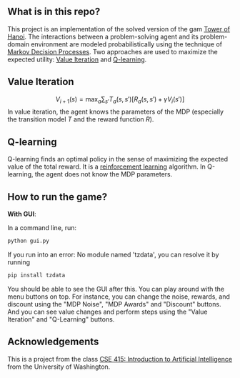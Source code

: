 ## What is in this repo?
This project is an implementation of the solved version of the gam [Tower of Hanoi](https://en.wikipedia.org/wiki/Tower_of_Hanoi). The interactions between a problem-solving agent and its problem-domain environment are modeled probabilistically using the technique of [Markov Decision Processes](https://en.wikipedia.org/wiki/Markov_decision_process). Two approaches are used to maximize the expected utility: [Value Iteration](https://en.wikipedia.org/wiki/Markov_decision_process#Value_iteration) and [Q-learning](https://en.wikipedia.org/wiki/Q-learning).


## Value Iteration
$$V_{i+1}(s)=\max_{a}\sum _{s'}T_{a}(s,s')[R_{a}(s,s')+\gamma V_{i}(s')]$$
In value iteration, the agent knows the parameters of the MDP (especially the transition model $T$ and the reward function $R$).

## Q-learning
Q-learning finds an optimal policy in the sense of maximizing the expected value of the total reward. It is a [reinforcement learning](https://en.wikipedia.org/wiki/Reinforcement_learning) algorithm. In Q-learning, the agent does not know the MDP parameters. 

## How to run the game?

**With GUI**:

In a command line, run: 
```bash
python gui.py
```
If you run into an error: No module named 'tzdata', you can resolve it by running
```bash
pip install tzdata
```
You should be able to see the GUI after this. You can play around with the menu buttons on top. For instance, you can change the noise, rewards, and discount using the "MDP Noise", "MDP Awards" and "Discount" buttons. And you can see value changes and perform steps using the "Value Iteration" and "Q-Learning" buttons.

## Acknowledgements
This is a project from the class [CSE 415: Introduction to Artificial Intelligence](https://courses.cs.washington.edu/courses/cse415/23wi/) from the University of Washington.